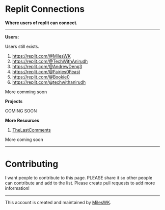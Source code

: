# Replit Connections
**Where users of replit can connect.**

----
**Users:**

Users still exists. 

1. https://replit.com/@MilesWK
2. https://replit.com/@TechWithAnirudh
3. https://replit.com/@AndrewDeng3
4. https://replit.com/@Fairies0Feast
5. https://replit.com/@Bookie0
6. https://replit.com/@techwithanirudh


More comming soon


**Projects**

COMING SOON

**More Resources**
1. [TheLastComments](https://github.com/ReplitConnections/TheLastComments)

More coming soon

---
# Contributing
I want people to contribute to this page. PLEASE share it so other people can contribute and add to the list. Please create pull requests to add more information!

---

This account is created and maintained by [MilesWK](https://www.mileswk.com/).
